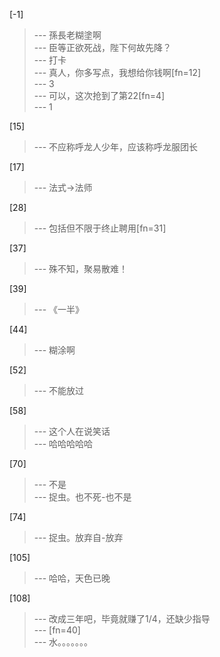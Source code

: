 
[-1] 
>--- 孫長老糊塗啊<br>
>--- 臣等正欲死战，陛下何故先降？<br>
>--- 打卡<br>
>--- 真人，你多写点，我想给你钱啊[fn=12]<br>
>--- 3<br>
>--- 可以，这次抢到了第22[fn=4]<br>
>--- 1<br>

[15] 
>--- 不应称呼龙人少年，应该称呼龙服团长<br>

[17] 
>--- 法式->法师<br>

[28] 
>--- 包括但不限于终止聘用[fn=31]<br>

[37] 
>--- 殊不知，聚易散难！<br>

[39] 
>--- 《一半》<br>

[44] 
>--- 糊涂啊<br>

[52] 
>--- 不能放过<br>

[58] 
>--- 这个人在说笑话<br>
>--- 哈哈哈哈哈<br>

[70] 
>--- 不是<br>
>--- 捉虫。也不死-也不是<br>

[74] 
>--- 捉虫。放弃自-放弃<br>

[105] 
>--- 哈哈，天色已晚<br>

[108] 
>--- 改成三年吧，毕竟就赚了1/4，还缺少指导<br>
>--- [fn=40]<br>
>--- 水。。。。。。。<br>
